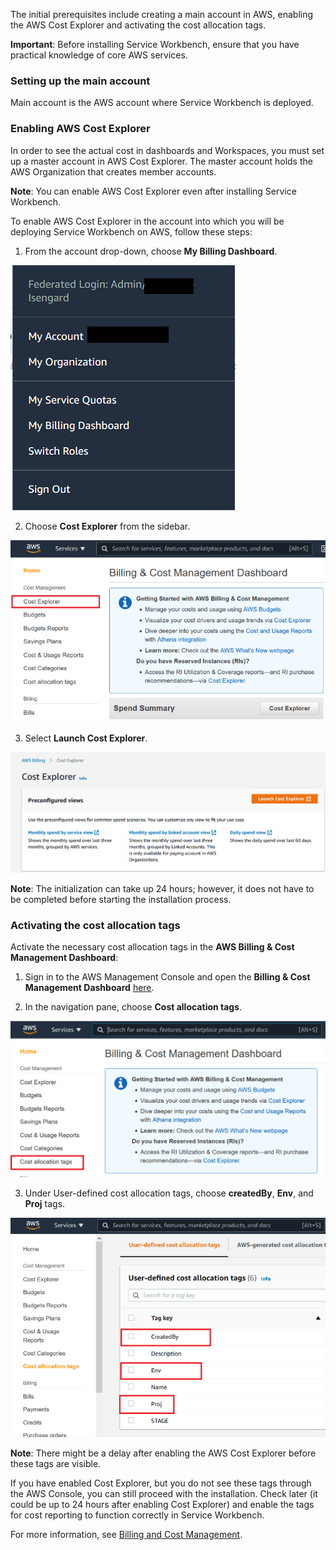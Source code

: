 The initial prerequisites include creating a main account in AWS, enabling the AWS Cost Explorer and activating the cost allocation tags.

**Important**: Before installing Service Workbench, ensure that you have practical knowledge of core AWS services. 

### Setting up the main account

Main account is the AWS account where Service Workbench is deployed.
 
### Enabling AWS Cost Explorer

In order to see the actual cost in dashboards and Workspaces, you must set up a master account in AWS Cost Explorer. The master account holds the AWS Organization that creates member accounts. 

**Note**: You can enable AWS Cost Explorer even after installing Service Workbench. 

To enable AWS Cost Explorer in the account into which you will be deploying Service Workbench on AWS, follow these steps:

1. From the account drop-down, choose **My Billing Dashboard**.

![](../../../../static/img/deployment/installation/billing_dashboard.png)

2. Choose **Cost Explorer** from the sidebar.

![](../../../../static/img/deployment/installation/cost_explorer1.png)

3. Select **Launch Cost Explorer**.

![](../../../../static/img/deployment/installation/cost_explorer2.png)

**Note**: The initialization can take up 24 hours; however, it does not have to be completed before starting the installation process.

### Activating the cost allocation tags

Activate the necessary cost allocation tags in the **AWS Billing & Cost Management Dashboard**:

1. Sign in to the AWS Management Console and open the **Billing & Cost Management Dashboard** [here](https://console.aws.amazon.com/billing/).

2. In the navigation pane, choose **Cost allocation tags**.

![](../../../../static/img/deployment/installation/cost_atags1.png)

3. Under User-defined cost allocation tags, choose **createdBy**, **Env**, and **Proj** tags.
 
![](../../../../static/img/deployment/installation/cost_atags2.png)

**Note**: There might be a delay after enabling the AWS Cost Explorer before these tags are visible. 

If you have enabled Cost Explorer, but you do not see these tags through the AWS Console, you can still proceed with the installation.  Check later (it could be up to 24 hours after enabling Cost Explorer) and enable the tags for cost reporting to function correctly in Service Workbench.

For more information, see [Billing and Cost Management](https://docs.aws.amazon.com/awsaccountbilling/latest/aboutv2/billing-what-is.html).
